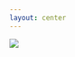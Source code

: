 ```yaml
---
layout: center
---
```


<img src="/vince-4-levels.jpg" class="w-70" />

<!--
My reactions while I was reading the first post about Zig.

C and C++ basically need to use Emscripten to compile to WebAssembly.
Rust can use either Emscripten or wasm-pack.
-->
